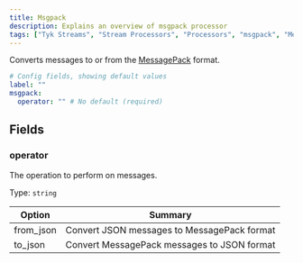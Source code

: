 ```yaml
---
title: Msgpack
description: Explains an overview of msgpack processor
tags: ["Tyk Streams", "Stream Processors", "Processors", "msgpack", "MessagePack"]
---
```


Converts messages to or from the [MessagePack](https://msgpack.org/) format.

```yml
# Config fields, showing default values
label: ""
msgpack:
  operator: "" # No default (required)
```

## Fields

### operator

The operation to perform on messages.

Type: `string`

| Option    | Summary                                     |
| --------- | ------------------------------------------- |
| from_json | Convert JSON messages to MessagePack format |
| to_json   | Convert MessagePack messages to JSON format |
